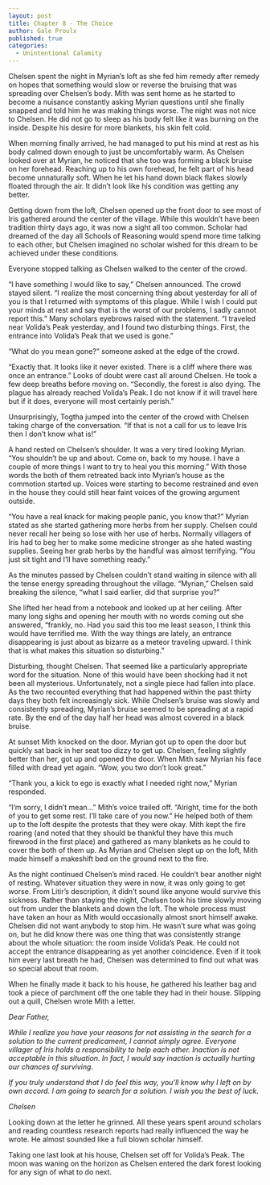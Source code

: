```yaml
---
layout: post
title: Chapter 8 - The Choice
author: Gale Proulx
published: true
categories:
  - Unintentional Calamity
---
```


Chelsen spent the night in Myrian’s loft as she fed him remedy after remedy on hopes that something would slow or reverse the bruising that was spreading over Chelsen’s body. Mith was sent home as he started to become a nuisance constantly asking Myrian questions until she finally snapped and told him he was making things worse. The night was not nice to Chelsen. He did not go to sleep as his body felt like it was burning on the inside. Despite his desire for more blankets, his skin felt cold.

When morning finally arrived, he had managed to put his mind at rest as his body calmed down enough to just be uncomfortably warm. As Chelsen looked over at Myrian, he noticed that she too was forming a black bruise on her forehead. Reaching up to his own forehead, he felt part of his head become unnaturally soft. When he let his hand down black flakes slowly floated through the air. It didn’t look like his condition was getting any better.

Getting down from the loft, Chelsen opened up the front door to see most of Iris gathered around the center of the village. While this wouldn’t have been tradition thirty days ago, it was now a sight all too common. Scholar had dreamed of the day all Schools of Reasoning would spend more time talking to each other, but Chelsen imagined no scholar wished for this dream to be achieved under these conditions.

Everyone stopped talking as Chelsen walked to the center of the crowd.

“I have something I would like to say,” Chelsen announced. The crowd stayed silent. “I realize the most concerning thing about yesterday for all of you is that I returned with symptoms of this plague. While I wish I could put your minds at rest and say that is the worst of our problems, I sadly cannot report this.” Many scholars eyebrows raised with the statement. “I traveled near Volida’s Peak yesterday, and I found two disturbing things. First, the entrance into Volida’s Peak that we used is gone.”

“What do you mean gone?” someone asked at the edge of the crowd.

“Exactly that. It looks like it never existed. There is a cliff where there was once an entrance.” Looks of doubt were cast all around Chelsen. He took a few deep breaths before moving on. “Secondly, the forest is also dying. The plague has already reached Volida’s Peak. I do not know if it will travel here but if it does, everyone will most certainly perish.”

Unsurprisingly, Togtha jumped into the center of the crowd with Chelsen taking charge of the conversation. “If that is not a call for us to leave Iris then I don’t know what is!”

A hand rested on Chelsen’s shoulder. It was a very tired looking Myrian. “You shouldn’t be up and about. Come on, back to my house. I have a couple of more things I want to try to heal you this morning.” With those words the both of them retreated back into Myrian’s house as the commotion started up. Voices were starting to become restrained and even in the house they could still hear faint voices of the growing argument outside.

“You have a real knack for making people panic, you know that?” Myrian stated as she started gathering more herbs from her supply. Chelsen could never recall her being so lose with her use of herbs. Normally villagers of Iris had to beg her to make some medicine stronger as she hated wasting supplies. Seeing her grab herbs by the handful was almost terrifying. “You just sit tight and I’ll have something ready.”

As the minutes passed by Chelsen couldn’t stand waiting in silence with all the tense energy spreading throughout the village. “Myrian,” Chelsen said breaking the silence, “what I said earlier, did that surprise you?”

She lifted her head from a notebook and looked up at her ceiling. After many long sighs and opening her mouth with no words coming out she answered, “frankly, no. Had you said this too me least season, I think this would have terrified me. With the way things are lately, an entrance disappearing is just about as bizarre as a meteor traveling upward. I think that is what makes this situation so disturbing.”

Disturbing, thought Chelsen. That seemed like a particularly appropriate word for the situation. None of this would have been shocking had it not been all mysterious. Unfortunately, not a single piece had fallen into place. As the two recounted everything that had happened within the past thirty days they both felt increasingly sick. While Chelsen’s bruise was slowly and consistently spreading, Myrian’s bruise seemed to be spreading at a rapid rate. By the end of the day half her head was almost covered in a black bruise.

At sunset Mith knocked on the door. Myrian got up to open the door but quickly sat back in her seat too dizzy to get up. Chelsen, feeling slightly better than her, got up and opened the door. When Mith saw Myrian his face filled with dread yet again. “Wow, you two don’t look great.”

“Thank you, a kick to ego is exactly what I needed right now,” Myrian responded.

“I’m sorry, I didn’t mean…” Mith’s voice trailed off. “Alright, time for the both of you to get some rest. I’ll take care of you now.” He helped both of them up to the loft despite the protests that they were okay. Mith kept the fire roaring (and noted that they should be thankful they have this much firewood in the first place) and gathered as many blankets as he could to cover the both of them up.  As Myrian and Chelsen slept up on the loft, Mith made himself a makeshift bed on the ground next to the fire.

As the night continued Chelsen’s mind raced. He couldn’t bear another night of resting. Whatever situation they were in now, it was only going to get worse. From Litir’s description, it didn’t sound like anyone would survive this sickness. Rather than staying the night, Chelsen took his time slowly moving out from under the blankets and down the loft. The whole process must have taken an hour as Mith would occasionally almost snort himself awake. Chelsen did not want anybody to stop him. He wasn’t sure what was going on, but he did know there was one thing that was consistently strange about the whole situation: the room inside Volida’s Peak. He could not accept the entrance disappearing as yet another coincidence. Even if it took him every last breath he had, Chelsen was determined to find out what was so special about that room.

When he finally made it back to his house, he gathered his leather bag and took a piece of parchment off the one table they had in their house. Slipping out a quill, Chelsen wrote Mith a letter.

*Dear Father,*

*While I realize you have your reasons for not assisting in the search for a solution to the current predicament, I cannot simply agree. Everyone villager of Iris holds a responsibility to help each other. Inaction is not acceptable in this situation. In fact, I would say inaction is actually hurting our chances of surviving.*

*If you truly understand that I do feel this way, you’ll know why I left on by own accord. I am going to search for a solution. I wish you the best of luck.*

*Chelsen*

Looking down at the letter he grinned. All these years spent around scholars and reading countless research reports had really influenced the way he wrote. He almost sounded like a full blown scholar himself.

Taking one last look at his house, Chelsen set off for Volida’s Peak. The moon was waning on the horizon as Chelsen entered the dark forest looking for any sign of what to do next.
